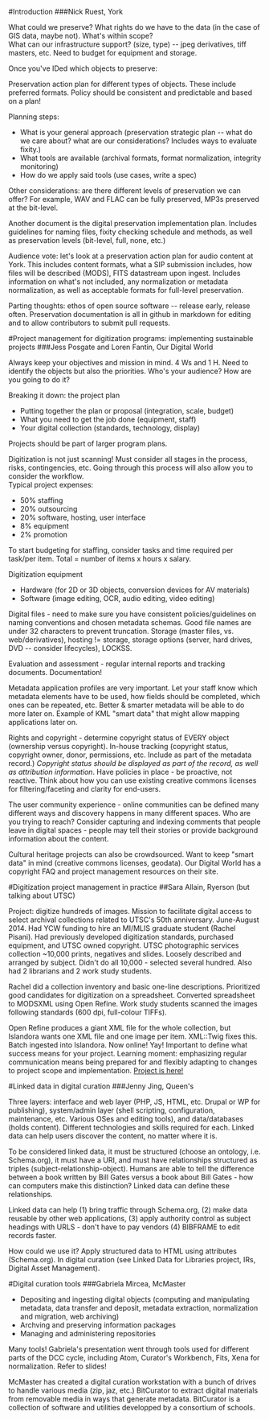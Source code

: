 #Introduction
###Nick Ruest, York  

What could we preserve? What rights do we have to the data (in the case of GIS data, maybe not). What's within scope?  
What can our infrastructure support? (size, type) -- jpeg derivatives, tiff masters, etc. Need to budget for equipment and storage.  

Once you've IDed which objects to preserve:  

Preservation action plan for different types of objects. These include preferred formats. Policy should be consistent and predictable and based on a plan!  

Planning steps:  
* What is your general approach (preservation strategic plan -- what do we care about? what are our considerations? Includes ways to evaluate fixity.)
* What tools are available (archival formats, format normalization, integrity monitoring)
* How do we apply said tools (use cases, write a spec)  

Other considerations: are there different levels of preservation we can offer? For example, WAV and FLAC can be fully preserved, MP3s preserved at the bit-level.  

Another document is the digital preservation implementation plan. Includes guidelines for naming files, fixity checking schedule and methods, as well as preservation levels (bit-level, full, none, etc.)  

Audience vote: let's look at a preservation action plan for audio content at York. This includes content formats, what a SIP submission includes, how files will be described (MODS), FITS datastream upon ingest. Includes information on what's not included, any normalization or metadata normalization, as well as acceptable formats for full-level preservation.  

Parting thoughts: ethos of open source software -- release early, release often. Preservation documentation is all in github in markdown for editing and to allow contributors to submit pull requests.  

#Project management for digitization programs: implementing sustainable projects
###Jess Posgate and Loren Fantin, Our Digital World  

Always keep your objectives and mission in mind. 4 Ws and 1 H. Need to identify the objects but also the priorities. Who's your audience? How are you going to do it?  

Breaking it down: the project plan  

* Putting together the plan or proposal (integration, scale, budget)
* What you need to get the job done (equipment, staff)
* Your digital collection (standards, technology, display)  

Projects should be part of larger program plans.  

Digitization is not just scanning! Must consider all stages in the process, risks, contingencies, etc. Going through this process will also allow you to consider the workflow.   
Typical project expenses:  
* 50% staffing
* 20% outsourcing
* 20% software, hosting, user interface
* 8% equipment
* 2% promotion  

To start budgeting for staffing, consider tasks and time required per task/per item. Total = number of items x hours x salary.  

Digitization equipment  

* Hardware (for 2D or 3D objects, conversion devices for AV materials)
* Software (image editing, OCR, audio editing, video editing)

Digital files - need to make sure you have consistent policies/guidelines on naming conventions and chosen metadata schemas. Good file names are under 32 characters to prevent truncation. Storage (master files, vs. web/derivatives), hosting != storage, storage options (server, hard drives, DVD -- consider lifecycles), LOCKSS.  

Evaluation and assessment - regular internal reports and tracking documents. Documentation!  

Metadata application profiles are very important. Let your staff know which metadata elements have to be used, how fields should be completed, which ones can be repeated, etc. Better & smarter metadata will be able to do more later on. Example of KML "smart data" that might allow mapping applications later on.  

Rights and copyright - determine copyright status of EVERY object (ownership versus copyright). In-house tracking (copyright status, copyright owner, donor, permissions, etc. Include as part of the metadata record.) _Copyright status should be displayed as part of the record, as well as attribution information_. Have policies in place - be proactive, not reactive. Think about how you can use existing creative commons licenses for filtering/faceting and clarity for end-users.  

The user community experience - online communities can be defined many different ways and discovery happens in many different spaces. Who are you trying to reach? Consider capturing and indexing comments that people leave in digital spaces - people may tell their stories or provide background information about the content.  

Cultural heritage projects can also be crowdsourced. Want to keep "smart data" in mind (creative commons licenses, geodata). Our Digital World has a copyright FAQ and project management resources on their site.  

#Digitization project management in practice
##Sara Allain, Ryerson (but talking about UTSC)  

Project: digitize hundreds of images. Mission to facilitate digital access to select archival collections related to UTSC's 50th anniversary. June-August 2014. Had YCW funding to hire an MI/MLIS graduate student (Rachel Pisani). Had previously developed digitization standards, purchased equipment, and UTSC owned copyright. UTSC photographic services collection ~10,000 prints, negatives and slides. Loosely described and arranged by subject. Didn't do all 10,000 - selected several hundred. Also had 2 librarians and 2 work study students.  

Rachel did a collection inventory and basic one-line descriptions. Prioritized good candidates for digitization on a spreadsheet. Converted spreadsheet to MODSXML using Open Refine. Work study students scanned the images following standards (600 dpi, full-colour TIFFs).  

Open Refine produces a giant XML file for the whole collection, but Islandora wants one XML file and one image per item. XML::Twig fixes this. Batch ingested into Islandora. Now online! Yay! Important to define what success means for your project. Learning moment: emphasizing regular communication means being prepared for and flexibly adapting to changes to project scope and implementation. [Project is here!](http://uoft.me/utsc-photos)  

#Linked data in digital curation
###Jenny Jing, Queen's

Three layers: interface and web layer (PHP, JS, HTML, etc. Drupal or WP for publishing), system/admin layer (shell scripting, configuration, maintenance, etc. Various OSes and editing tools), and data/databases (holds content). Different technologies and skills required for each. Linked data can help users discover the content, no matter where it is.  

To be considered linked data, it must be structured (choose an ontology, i.e. Schema.org), it must have a URI, and must have relationships structured as triples (subject-relationship-object). Humans are able to tell the difference between a book written by Bill Gates versus a book about Bill Gates - how can computers make this distinction? Linked data can define these relationships.  

Linked data can help (1) bring traffic through Schema.org, (2) make data reusable by other web applications, (3) apply authority control as subject headings with URLS - don't have to pay vendors (4) BIBFRAME to edit records faster.  

How could we use it? Apply structured data to HTML using attributes (Schema.org). In digital curation (see Linked Data for Libraries project, IRs, Digital Asset Management). 

#Digital curation tools
###Gabriela Mircea, McMaster

* Depositing and ingesting digital objects (computing and manipulating metadata, data transfer and deposit, metadata extraction, normalization and migration, web archiving)
* Archving and preserving information packages
* Managing and administering repositories

Many tools! Gabriela's presentation went through tools used for different parts of the DCC cycle, including Atom, Curator's Workbench, Fits, Xena for normalization. Refer to slides!  

McMaster has created a digital curation workstation with a bunch of drives to handle various media (zip, jaz, etc.) BitCurator to extract digital materials from removable media in ways that generate metadata. BitCurator is a collection of software and utilities developped by a consortium of schools.  

